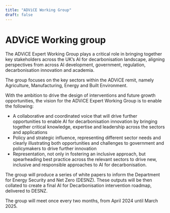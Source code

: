 ```yaml
---
title: "ADViCE Working Group"
draft: false
---
```

# ADViCE Working group

The ADViCE Expert Working Group plays a critical role in bringing together key stakeholders across the UK’s AI for decarbonisation landscape, aligning perspectives from across AI development, government, regulation, decarbonisation innovation and academia.

The group focuses on the key sectors within the ADViCE remit, namely Agriculture, Manufacturing, Energy and Built Environment.

With the ambition to drive the design of interventions and future growth opportunities, the vision for the ADViCE Expert Working Group is to enable the following:

- A collaborative and coordinated voice that will drive further opportunities to enable AI for decarbonisation innovation by bringing together critical knowledge, expertise and leadership across the sectors and applications
- Policy and strategic influence, representing different sector needs and clearly illustrating both opportunities and challenges to government and policymakers to drive further innovation
- Representation, not only in fostering an inclusive approach, but spearheading best practice across the relevant sectors to drive new, inclusive and responsible approaches to AI for decarbonisation.

The group will produce a series of white papers to inform the Department for Energy Security and Net Zero (DESNZ). These outputs will be then collated to create a final AI for Decarbonisation intervention roadmap, delivered to DESNZ.

The group will meet once every two months, from April 2024 until March 2025.
